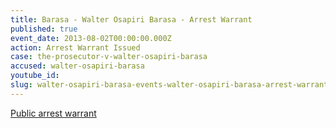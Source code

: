 ```yaml
---
title: Barasa - Walter Osapiri Barasa - Arrest Warrant
published: true
event_date: 2013-08-02T00:00:00.000Z
action: Arrest Warrant Issued
case: the-prosecutor-v-walter-osapiri-barasa
accused: walter-osapiri-barasa
youtube_id:
slug: walter-osapiri-barasa-events-walter-osapiri-barasa-arrest-warrant-
---
```



[Public arrest warrant](http://www.icc-cpi.int/iccdocs/doc/doc1650592.pdf)